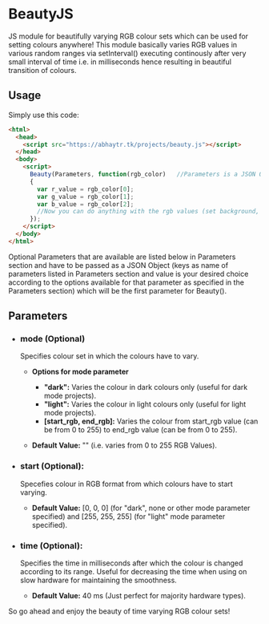 # BeautyJS

JS module for beautifully varying RGB colour sets which can be used for setting colours anywhere!
This module basically varies RGB values in various random ranges via setInterval() executing continously after very
small interval of time i.e. in milliseconds hence resulting in beautiful transition of colours.

## Usage

Simply use this code:

```html
<html>
  <head>
    <script src="https://abhaytr.tk/projects/beauty.js"></script>
  </head>
  <body>
    <script>
      Beauty(Parameters, function(rgb_color)   //Parameters is a JSON Object (Available Parameters Specified Below)
      {
        var r_value = rgb_color[0];
        var g_value = rgb_color[1];
        var b_value = rgb_color[2];
        //Now you can do anything with the rgb values (set background, set text colour, etc..).
      });
    </script>
  </body>
</html>
```
Optional Parameters that are available are listed below in Parameters section and have to be passed as a JSON Object (keys as name of parameters listed in Parameters section and value is your desired choice according to the options available for that parameter as specified in the Parameters section) which will be the first parameter for Beauty().

## Parameters
- ### mode (Optional)
  
  Specifies colour set in which the colours have to vary.
  
  - **Options for mode parameter**
    - **"dark":** Varies the colour in dark colours only (useful for dark mode projects).
    - **"light":** Varies the colour in light colours only (useful for light mode projects).
    - **[start_rgb, end_rgb]:** Varies the colour from start_rgb value (can be from 0 to 255) to end_rgb value (can be from 0 to 255).
  
  - **Default Value:** "" (i.e. varies from 0 to 255 RGB Values).

- ### start (Optional):
  
  Specefies colour in RGB format from which colours have to start varying.
  
  - **Default Value:** [0, 0, 0] (for "dark", none or other mode parameter specified) and [255, 255, 255] (for "light" mode parameter specified).

- ### time (Optional):
  
  Specifies the time in milliseconds after which the colour is changed according to its range.
  Useful for decreasing the time when using on slow hardware for maintaining the smoothness.
  
  - **Default Value:** 40 ms (Just perfect for majority hardware types).
  
So go ahead and enjoy the beauty of time varying RGB colour sets!
